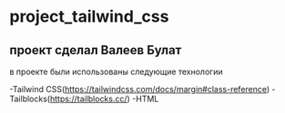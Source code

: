 # project_tailwind_css
## проект сделал Валеев Булат

в проекте были использованы следующие технологии

-Tailwind CSS(https://tailwindcss.com/docs/margin#class-reference)
-Tailblocks(https://tailblocks.cc/)
-HTML
